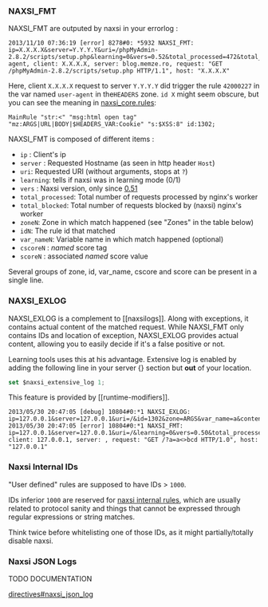 ### NAXSI_FMT

NAXSI_FMT are outputed by naxsi in your errorlog :

```
2013/11/10 07:36:19 [error] 8278#0: *5932 NAXSI_FMT: ip=X.X.X.X&server=Y.Y.Y.Y&uri=/phpMyAdmin-2.8.2/scripts/setup.php&learning=0&vers=0.52&total_processed=472&total_blocked=204&block=0&cscore0=$UWA&score0=8&zone0=HEADERS&id0=42000227&var_name0=user-agent, client: X.X.X.X, server: blog.memze.ro, request: "GET /phpMyAdmin-2.8.2/scripts/setup.php HTTP/1.1", host: "X.X.X.X"
```

Here, client `X.X.X.X` request to server `Y.Y.Y.Y` did trigger the rule `42000227` in the var named `user-agent` in the`HEADERS` zone. `id X` might seem obscure, but you can see the meaning in [naxsi_core.rules]( https://github.com/wargio/naxsi/blob/main/naxsi_rules/naxsi_core.rules ):
 
```
MainRule "str:<" "msg:html open tag" "mz:ARGS|URL|BODY|$HEADERS_VAR:Cookie" "s:$XSS:8" id:1302;
```

NAXSI_FMT is composed of different items :

- `ip` : Client's ip 
- `server` :  Requested Hostname (as seen in http header `Host`) 
- `uri`: Requested URI (without arguments, stops at `?`) 
- `learning`: tells if naxsi was in learning mode (0/1) 
- `vers` : Naxsi version, only since [0.51]( https://github.com/wargio/naxsi/tree/0.51 )
- `total_processed`: Total number of requests processed by nginx's worker 
- `total_blocked`: Total number of requests blocked by (naxsi) nginx's worker
- `zoneN`: Zone in which match happened (see "Zones" in the table below) 
- `idN`: The rule id that matched 
- `var_nameN`: Variable name in which match happened (optional)
- `cscoreN` : _named_ score tag
- `scoreN` : associated _named_ score value

Several groups of zone, id, var_name, cscore and score can be present in a single line.

### NAXSI_EXLOG

NAXSI_EXLOG is a complement to [[naxsilogs]]. Along with exceptions, it contains actual content of the matched request. While NAXSI_FMT only contains IDs and location of exception, NAXSI_EXLOG provides actual content, allowing you to easily decide if it's a false positive or not.

Learning tools uses this at his advantage. Extensive log is enabled by adding the following line in your server {} section but **out** of your location.
 
```javascript
set $naxsi_extensive_log 1;
```

This feature is provided by [[runtime-modifiers]].

```
2013/05/30 20:47:05 [debug] 10804#0:*1 NAXSI_EXLOG: ip=127.0.0.1&server=127.0.0.1&uri=/&id=1302&zone=ARGS&var_name=a&content=a<>bcd
2013/05/30 20:47:05 [error] 10804#0:*1 NAXSI_FMT: ip=127.0.0.1&server=127.0.0.1&uri=/&learning=0&vers=0.50&total_processed=1&total_blocked=1&zone0=ARGS&id0=1302&var_name0=a, client: 127.0.0.1, server: , request: "GET /?a=a<>bcd HTTP/1.0", host: "127.0.0.1"
```

### Naxsi Internal IDs

"User defined" rules are supposed to have IDs > `1000`.

IDs inferior `1000` are reserved for [naxsi internal rules](internal-rules), which are usually related to protocol sanity and things that cannot be expressed through regular expressions or string matches.

Think twice before whitelisting one of those IDs, as it might partially/totally disable naxsi.

### Naxsi JSON Logs

TODO DOCUMENTATION

[directives#naxsi_json_log](directives)
